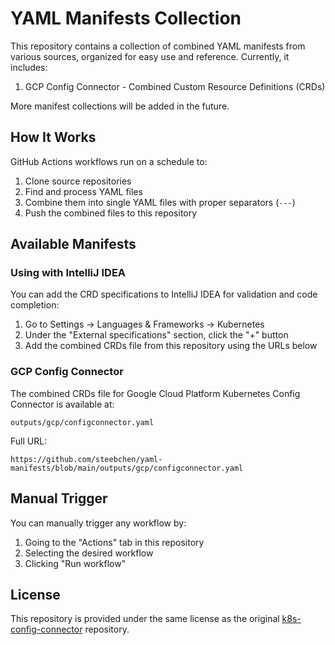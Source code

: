 # YAML Manifests Collection

This repository contains a collection of combined YAML manifests from various sources, organized for easy use and reference. Currently, it includes:

1. GCP Config Connector - Combined Custom Resource Definitions (CRDs)

More manifest collections will be added in the future.

## How It Works

GitHub Actions workflows run on a schedule to:

1. Clone source repositories
2. Find and process YAML files
3. Combine them into single YAML files with proper separators (`---`)
4. Push the combined files to this repository

## Available Manifests

### Using with IntelliJ IDEA

You can add the CRD specifications to IntelliJ IDEA for validation and code completion:

1. Go to Settings → Languages & Frameworks → Kubernetes
2. Under the "External specifications" section, click the "+" button
3. Add the combined CRDs file from this repository using the URLs below

### GCP Config Connector

The combined CRDs file for Google Cloud Platform Kubernetes Config Connector is available at:

```
outputs/gcp/configconnector.yaml
```

Full URL:

```
https://github.com/steebchen/yaml-manifests/blob/main/outputs/gcp/configconnector.yaml
```

## Manual Trigger

You can manually trigger any workflow by:

1. Going to the "Actions" tab in this repository
2. Selecting the desired workflow
3. Clicking "Run workflow"

## License

This repository is provided under the same license as the original [k8s-config-connector](https://github.com/GoogleCloudPlatform/k8s-config-connector) repository.
